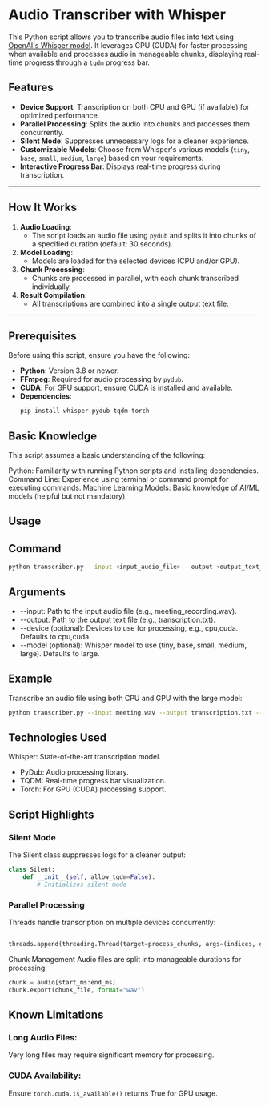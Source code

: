 # Audio Transcriber with Whisper

This Python script allows you to transcribe audio files into text using [OpenAI's Whisper model](https://github.com/openai/whisper). It leverages GPU (CUDA) for faster processing when available and processes audio in manageable chunks, displaying real-time progress through a `tqdm` progress bar.

## Features

- **Device Support**: Transcription on both CPU and GPU (if available) for optimized performance.
- **Parallel Processing**: Splits the audio into chunks and processes them concurrently.
- **Silent Mode**: Suppresses unnecessary logs for a cleaner experience.
- **Customizable Models**: Choose from Whisper's various models (`tiny`, `base`, `small`, `medium`, `large`) based on your requirements.
- **Interactive Progress Bar**: Displays real-time progress during transcription.

---

## How It Works

1. **Audio Loading**:
   - The script loads an audio file using `pydub` and splits it into chunks of a specified duration (default: 30 seconds).
2. **Model Loading**:
   - Models are loaded for the selected devices (CPU and/or GPU).
3. **Chunk Processing**:
   - Chunks are processed in parallel, with each chunk transcribed individually.
4. **Result Compilation**:
   - All transcriptions are combined into a single output text file.

---

## Prerequisites

Before using this script, ensure you have the following:

- **Python**: Version 3.8 or newer.
- **FFmpeg**: Required for audio processing by `pydub`.
- **CUDA**: For GPU support, ensure CUDA is installed and available.
- **Dependencies**:
  ```bash
  pip install whisper pydub tqdm torch

## Basic Knowledge
This script assumes a basic understanding of the following:

Python: Familiarity with running Python scripts and installing dependencies.
Command Line: Experience using terminal or command prompt for executing commands.
Machine Learning Models: Basic knowledge of AI/ML models (helpful but not mandatory).
## Usage
## Command
 ```bash
 python transcriber.py --input <input_audio_file> --output <output_text_file> [--device <device_list>] [--model <model_name>]
```

## Arguments
- --input: Path to the input audio file (e.g., meeting_recording.wav).
- --output: Path to the output text file (e.g., transcription.txt).
- --device (optional): Devices to use for processing, e.g., cpu,cuda. Defaults to cpu,cuda.
- --model (optional): Whisper model to use (tiny, base, small, medium, large). Defaults to large.

## Example
Transcribe an audio file using both CPU and GPU with the large model:

```bash
python transcriber.py --input meeting.wav --output transcription.txt --device cpu,cuda --model large
```

## Technologies Used
Whisper: State-of-the-art transcription model.
- PyDub: Audio processing library.
-  TQDM: Real-time progress bar visualization.
-   Torch: For GPU (CUDA) processing support.

## Script Highlights
### Silent Mode
The Silent class suppresses logs for a cleaner output:

```python
class Silent:
    def __init__(self, allow_tqdm=False):
        # Initializes silent mode
```

### Parallel Processing
Threads handle transcription on multiple devices concurrently:

```python

threads.append(threading.Thread(target=process_chunks, args=(indices, device), daemon=True))
```
Chunk Management
Audio files are split into manageable durations for processing:

```python
chunk = audio[start_ms:end_ms]
chunk.export(chunk_file, format="wav")
```
## Known Limitations
### Long Audio Files:
Very long files may require significant memory for processing.
### CUDA Availability:

Ensure `torch.cuda.is_available()` returns True for GPU usage.

